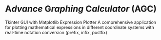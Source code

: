 # A*dvance* G*raphing* C*alculator* (AGC)
Tkinter GUI with Matplotlib Expression Plotter  A comprehensive application for plotting mathematical expressions in different coordinate systems with real-time notation conversion (prefix, infix, postfix)
